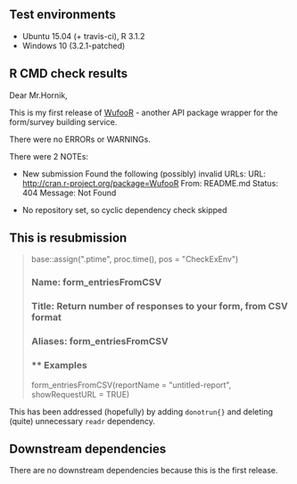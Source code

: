## Test environments
* Ubuntu 15.04 (+ travis-ci), R 3.1.2
* Windows 10 (3.2.1-patched)

## R CMD check results
Dear Mr.Hornik,

This is my first release of [WufooR](https://github.com/dmpe/WufooR) - another API package wrapper for the form/survey building service.

There were no ERRORs or WARNINGs. 

There were 2 NOTEs:

* New submission
Found the following (possibly) invalid URLs:
  URL: http://cran.r-project.org/package=WufooR
    From: README.md
    Status: 404
    Message: Not Found

* No repository set, so cyclic dependency check skipped


## This is resubmission

> base::assign(".ptime", proc.time(), pos = "CheckExEnv")
> ### Name: form_entriesFromCSV
> ### Title: Return number of responses to your form, from CSV format
> ### Aliases: form_entriesFromCSV
>
> ### ** Examples
>
> form_entriesFromCSV(reportName = "untitled-report", showRequestURL = TRUE)

This has been addressed (hopefully) by adding `donotrun{}` and deleting (quite) unnecessary `readr` dependency.


## Downstream dependencies
There are no downstream dependencies because this is the first release. 

